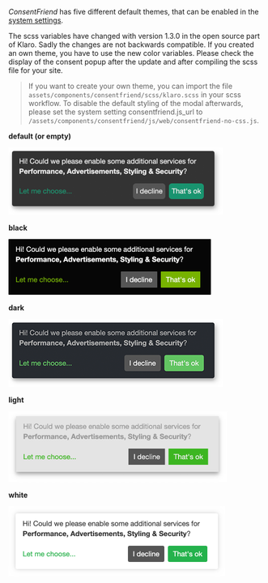 _ConsentFriend_ has five different default themes, that can be enabled in the
[system settings](04_System_Settings.md).

The scss variables have changed with version 1.3.0 in the open source part of
Klaro. Sadly the changes are not backwards compatible. If you created an own
theme, you have to use the new color variables. Please check the display of the
consent popup after the update and after compiling the scss file for your site.

> If you want to create your own theme, you can import the file
`assets/components/consentfriend/scss/klaro.scss` in your scss workflow.
To disable the default styling of the modal afterwards, please set the system
setting consentfriend.js_url to
`/assets/components/consentfriend/js/web/consentfriend-no-css.js`.

**default (or empty)**

[![](img/default.png)](img/default.png)

**black**

[![](img/black.png)](img/black.png)

**dark**

[![](img/dark.png)](img/dark.png)

**light**

[![](img/light.png)](img/light.png)

**white**

[![](img/white.png)](img/white.png)
